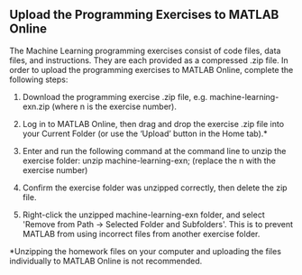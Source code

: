 ## Upload the Programming Exercises to MATLAB Online

The Machine Learning programming exercises consist of code files, data files, and instructions. They are each provided as a compressed .zip file. In order to upload the programming exercises to MATLAB Online, complete the following steps:

1. Download the programming exercise .zip file, e.g. machine-learning-exn.zip (where n is the exercise number).

2. Log in to MATLAB Online, then drag and drop the exercise .zip file into your Current Folder (or use the ‘Upload’ button in the Home tab).*

3. Enter and run the following command at the command line to unzip the exercise folder: unzip machine-learning-exn; (replace the n with the exercise number)

5. Confirm the exercise folder was unzipped correctly, then delete the zip file.

6. Right-click the unzipped machine-learning-exn folder, and select 'Remove from Path -> Selected Folder and Subfolders'. This is to prevent MATLAB from using incorrect files from another exercise folder.

*Unzipping the homework files on your computer and uploading the files individually to MATLAB Online is not recommended.